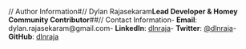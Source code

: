 // Author Information#// Dylan Rajasekaram**Lead Developer & Homey Community Contributor**##// Contact Information- **Email**: dylan.rajasekaram@gmail.com- **LinkedIn**: [dlnraja](https://www.linkedin.com/in/dlnraja/)- **Twitter**: [@dlnraja](https://twitter.com/dlnraja)- **GitHub**: [dlnraja](https://github.com/dlnraja)